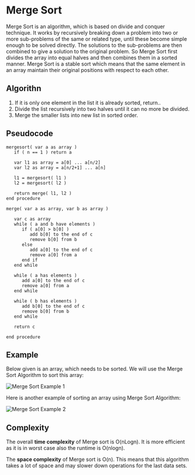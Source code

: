 # Merge Sort

Merge Sort is an algorithm, which is based on divide and conquer technique. It works by recursively breaking down a problem into two or more sub-problems of the same or related type, until these become simple enough to be solved directly. The solutions to the sub-problems are then combined to give a solution to the original problem. So Merge Sort first divides the array into equal halves and then combines them in a sorted manner.
Merge Sort is a stable sort which means that the same element in an array maintain their original positions with respect to each other.

## Algorithn

1. If it is only one element in the list it is already sorted, return..
2. Divide the list recursively into two halves until it can no more be divided.
3. Merge the smaller lists into new list in sorted order.

## Pseudocode

~~~
mergesort( var a as array )
   if ( n == 1 ) return a

   var l1 as array = a[0] ... a[n/2]
   var l2 as array = a[n/2+1] ... a[n]

   l1 = mergesort( l1 )
   l2 = mergesort( l2 )

   return merge( l1, l2 )
end procedure

merge( var a as array, var b as array )

   var c as array
   while ( a and b have elements )
      if ( a[0] > b[0] )
         add b[0] to the end of c
         remove b[0] from b
      else
         add a[0] to the end of c
         remove a[0] from a
      end if
   end while
   
   while ( a has elements )
      add a[0] to the end of c
      remove a[0] from a
   end while
   
   while ( b has elements )
      add b[0] to the end of c
      remove b[0] from b
   end while
   
   return c
	
end procedure
~~~

## Example

Below given is an array, which needs to be sorted. We will use the Merge Sort Algorithm to sort this array:

![Merge Sort Example 1](https://cdn-images-1.medium.com/max/800/1*nawdz45vLGeyD9zge_PpWA.jpeg)

Here is another example of sorting an array using Merge Sort Algorithm:

![Merge Sort Example 2](https://cdn-images-1.medium.com/max/800/1*aJ1YiME33o0dBZTCmid7iw.png)

## Complexity

The overall **time complexity** of Merge sort is O(nLogn). It is more efficient as it is in worst case also the runtime is O(nlogn).

The **space complexity** of Merge sort is O(n). This means that this algorithm takes a lot of space and may slower down operations for the last data sets.
